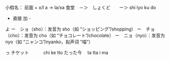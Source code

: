 小假名： 前面 + x/l
   a -> la/xa 
   食堂　－＞　しょくど　　ー＞  shi lyo ku do


-
  直接 加 - 

よ
  ー　ショ（sho）：发音为 sho（如 “ショッピング”/shopping）
  ー　チョ（cho）：发音为 cho（如 “チョコレート”/chocolate）
  ー　ニョ（nyo）：发音为 nyo（如 “ニャンコ”/nyanko，拟声词 “喵”）

っ
チケット　　        　chi ke tto 
たった今           　ta tta i ma

